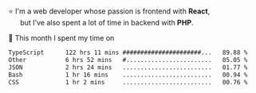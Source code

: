 ⭐ I'm a web developer whose passion is frontend with <b>React</b>,<br/>
&nbsp; &nbsp; &nbsp; but I've also spent a lot of time in backend with <b>PHP</b>.

📅 This month I spent my time on

<!--START_SECTION:waka-->

```txt
TypeScript      122 hrs 11 mins ######################...   89.88 %
Other           6 hrs 52 mins   #........................   05.05 %
JSON            2 hrs 24 mins   .........................   01.77 %
Bash            1 hr 16 mins    .........................   00.94 %
CSS             1 hr 2 mins     .........................   00.76 %
```

<!--END_SECTION:waka-->
